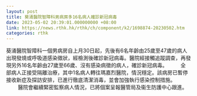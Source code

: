```yaml
---
layout: post
title: 葵涌醫院智障科男病房多16名病人確診新冠病毒
date: 2023-05-02 20:39:01.000000000 +08:00
link: https://news.rthk.hk/rthk/ch/component/k2/1698874-20230502.htm
categories: rthk
---
```


葵涌醫院智障科一個男病房自上月30日起，先後有6名年齡由25歲至47歲的病人出現發燒或呼吸道感染徵狀，經檢測後確診新冠病毒。醫院經接觸追蹤調查，再發現另外16名年齡由27歲至66歲、沒有感染病徵的病人，確診新冠病毒。
　　 
全部病人正接受隔離治療，其中1名病人轉往瑪嘉烈醫院，情況穩定。該病房已暫停接收新症及探訪安排，已進行徹底清潔消毒，並會加強執行感染控制措施。
　　 
醫院會繼續緊密監察病人情況，已將個案呈報醫管局及衞生防護中心跟進。
